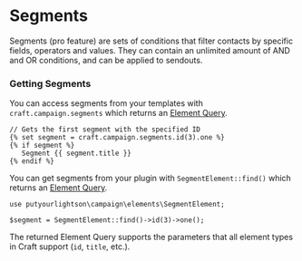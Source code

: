 # Segments

Segments (pro feature) are sets of conditions that filter contacts by specific fields, operators and values. They can contain an unlimited amount of AND and OR conditions, and can be applied to sendouts.

### Getting Segments
You can access segments from your templates with `craft.campaign.segments` which returns an [Element Query](https://docs.craftcms.com/v3/element-queries.html).

    // Gets the first segment with the specified ID
    {% set segment = craft.campaign.segments.id(3).one %}
    {% if segment %}
       Segment {{ segment.title }}
    {% endif %} 

You can get segments from your plugin with `SegmentElement::find()` which returns an [Element Query](https://docs.craftcms.com/v3/element-queries.html). 

    use putyourlightson\campaign\elements\SegmentElement;

    $segment = SegmentElement::find()->id(3)->one();

The returned Element Query supports the parameters that all element types in Craft support (`id`, `title`, etc.).